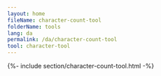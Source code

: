 ```yaml
---
layout: home
fileName: character-count-tool
folderName: tools
lang: da
permalink: /da/character-count-tool
tool: character-tool
---
```

{%- include section/character-count-tool.html -%}